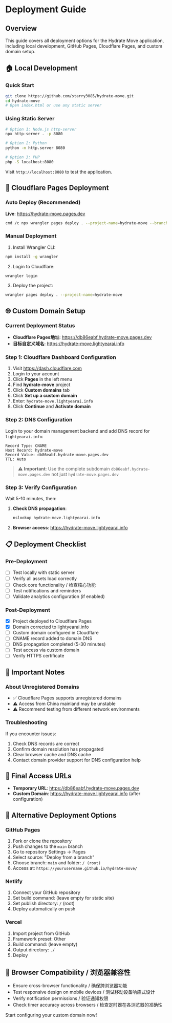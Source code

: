 # Deployment Guide

## Overview
This guide covers all deployment options for the Hydrate Move application, including local development, GitHub Pages, Cloudflare Pages, and custom domain setup.

## 🏠 Local Development

### Quick Start
```bash
git clone https://github.com/starry3085/hydrate-move.git
cd hydrate-move
# Open index.html or use any static server
```

### Using Static Server
```bash
# Option 1: Node.js http-server
npx http-server . -p 8080

# Option 2: Python
python -m http.server 8080

# Option 3: PHP
php -S localhost:8080
```

Visit `http://localhost:8080` to test the application.

## 🚀 Cloudflare Pages Deployment

### Auto Deploy (Recommended)
**Live**: https://hydrate-move.pages.dev

```bash
cmd /c npx wrangler pages deploy . --project-name=hydrate-move --branch=main
```

### Manual Deployment
1. Install Wrangler CLI:
```bash
npm install -g wrangler
```

2. Login to Cloudflare:
```bash
wrangler login
```

3. Deploy the project:
```bash
wrangler pages deploy . --project-name=hydrate-move
```

## 🌐 Custom Domain Setup

### Current Deployment Status
- **Cloudflare Pages地址**: https://db86eabf.hydrate-move.pages.dev
- **目标自定义域名**: https://hydrate-move.lightyearai.info

### Step 1: Cloudflare Dashboard Configuration
1. Visit https://dash.cloudflare.com
2. Login to your account
3. Click **Pages** in the left menu
4. Find **hydrate-move** project
5. Click **Custom domains** tab
6. Click **Set up a custom domain**
7. Enter: `hydrate-move.lightyearai.info`
8. Click **Continue** and **Activate domain**

### Step 2: DNS Configuration
Login to your domain management backend and add DNS record for `lightyearai.info`:

```
Record Type: CNAME
Host Record: hydrate-move
Record Value: db86eabf.hydrate-move.pages.dev
TTL: Auto
```

> ⚠️ **Important**: Use the complete subdomain `db86eabf.hydrate-move.pages.dev` not just `hydrate-move.pages.dev`

### Step 3: Verify Configuration
Wait 5-10 minutes, then:

1. **Check DNS propagation**:
   ```bash
   nslookup hydrate-move.lightyearai.info
   ```

2. **Browser access**:
   https://hydrate-move.lightyearai.info

## 📋 Deployment Checklist

### Pre-Deployment
- [ ] Test locally with static server
- [ ] Verify all assets load correctly
- [ ] Check core functionality / 检查核心功能
- [ ] Test notifications and reminders
- [ ] Validate analytics configuration (if enabled)

### Post-Deployment
- [x] Project deployed to Cloudflare Pages
- [x] Domain corrected to lightyearai.info
- [ ] Custom domain configured in Cloudflare
- [ ] CNAME record added to domain DNS
- [ ] DNS propagation completed (5-30 minutes)
- [ ] Test access via custom domain
- [ ] Verify HTTPS certificate

## 🚨 Important Notes

### About Unregistered Domains
- ✅ Cloudflare Pages supports unregistered domains
- ⚠️ Access from China mainland may be unstable
- ⚠️ Recommend testing from different network environments

### Troubleshooting
If you encounter issues:
1. Check DNS records are correct
2. Confirm domain resolution has propagated
3. Clear browser cache and DNS cache
4. Contact domain provider support for DNS configuration help

## 🎯 Final Access URLs
- **Temporary URL**: https://db86eabf.hydrate-move.pages.dev
- **Custom Domain**: https://hydrate-move.lightyearai.info (after configuration)

## 🔧 Alternative Deployment Options

### GitHub Pages
1. Fork or clone the repository
2. Push changes to the `main` branch
3. Go to repository Settings → Pages
4. Select source: "Deploy from a branch"
5. Choose branch: `main` and folder: `/ (root)`
6. Access at: `https://yourusername.github.io/hydrate-move/`

### Netlify
1. Connect your GitHub repository
2. Set build command: (leave empty for static site)
3. Set publish directory: `/` (root)
4. Deploy automatically on push

### Vercel
1. Import project from GitHub
2. Framework preset: Other
3. Build command: (leave empty)
4. Output directory: `./`
5. Deploy

## 📱 Browser Compatibility / 浏览器兼容性
- Ensure cross-browser functionality / 确保跨浏览器功能
- Test responsive design on mobile devices / 测试移动设备响应式设计
- Verify notification permissions / 验证通知权限
- Check timer accuracy across browsers / 检查定时器在各浏览器的准确性

Start configuring your custom domain now!